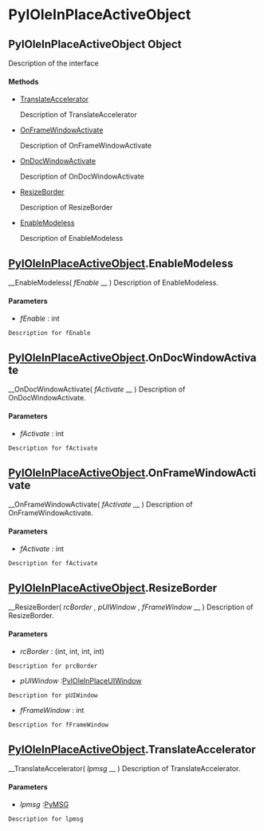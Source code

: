 # PyIOleInPlaceActiveObject

## PyIOleInPlaceActiveObject Object

Description of the interface

#### Methods


  - [TranslateAccelerator](PyIOleInPlaceActiveObject.md#pyioleinplaceactiveobjecttranslateaccelerator)

    Description of TranslateAccelerator&nbsp;

  - [OnFrameWindowActivate](PyIOleInPlaceActiveObject.md#pyioleinplaceactiveobjectonframewindowactivate)

    Description of OnFrameWindowActivate&nbsp;

  - [OnDocWindowActivate](PyIOleInPlaceActiveObject.md#pyioleinplaceactiveobjectondocwindowactivate)

    Description of OnDocWindowActivate&nbsp;

  - [ResizeBorder](PyIOleInPlaceActiveObject.md#pyioleinplaceactiveobjectresizeborder)

    Description of ResizeBorder&nbsp;

  - [EnableModeless](PyIOleInPlaceActiveObject.md#pyioleinplaceactiveobjectenablemodeless)

    Description of EnableModeless&nbsp;

## [PyIOleInPlaceActiveObject](#pyioleinplaceactiveobject).EnableModeless

 __EnableModeless( *fEnable* __ )
Description of EnableModeless.

#### Parameters


  -  *fEnable* : int

    Description for fEnable

## [PyIOleInPlaceActiveObject](#pyioleinplaceactiveobject).OnDocWindowActivate

 __OnDocWindowActivate( *fActivate* __ )
Description of OnDocWindowActivate.

#### Parameters


  -  *fActivate* : int

    Description for fActivate

## [PyIOleInPlaceActiveObject](#pyioleinplaceactiveobject).OnFrameWindowActivate

 __OnFrameWindowActivate( *fActivate* __ )
Description of OnFrameWindowActivate.

#### Parameters


  -  *fActivate* : int

    Description for fActivate

## [PyIOleInPlaceActiveObject](#pyioleinplaceactiveobject).ResizeBorder

 __ResizeBorder( *rcBorder*  *, pUIWindow*  *, fFrameWindow* __ )
Description of ResizeBorder.

#### Parameters


  -  *rcBorder* : (int, int, int, int)

    Description for prcBorder

  -  *pUIWindow* :[PyIOleInPlaceUIWindow](#pyioleinplaceuiwindow)

    Description for pUIWindow

  -  *fFrameWindow* : int

    Description for fFrameWindow

## [PyIOleInPlaceActiveObject](#pyioleinplaceactiveobject).TranslateAccelerator

 __TranslateAccelerator( *lpmsg* __ )
Description of TranslateAccelerator.

#### Parameters


  -  *lpmsg* :[PyMSG](#pymsg)

    Description for lpmsg
